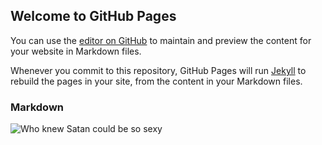 ## Welcome to GitHub Pages

You can use the [editor on GitHub](https://github.com/MegJ/Inferno/edit/master/index.md) to maintain and preview the content for your website in Markdown files.

Whenever you commit to this repository, GitHub Pages will run [Jekyll](https://jekyllrb.com/) to rebuild the pages in your site, from the content in your Markdown files.

### Markdown

![Who knew Satan could be so sexy](https://78.media.tumblr.com/879188c597e108b059d2739c93f37578/tumblr_p96mgbZVq81xp1dp9o2_500.jpg)

